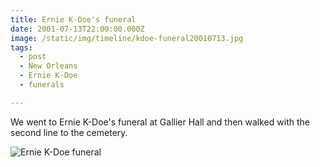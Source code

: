 ```yaml
---
title: Ernie K-Doe's funeral
date: 2001-07-13T22:00:00.000Z
image: /static/img/timeline/kdoe-funeral20010713.jpg
tags:
  - post 
  - New Orleans
  - Ernie K-Doe
  - funerals

---
```


We went to Ernie K-Doe's funeral at Gallier Hall and then walked with the second line to the cemetery. 

![Ernie K-Doe funeral](/static/img/timeline/kdoe-funeral20010713.jpg "Ernie K-Doe funeral")